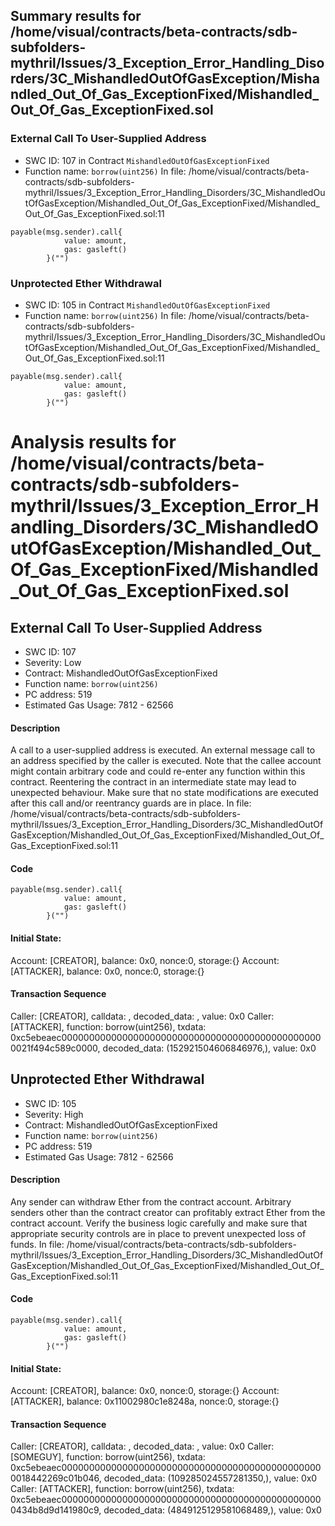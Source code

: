 ## Summary results for /home/visual/contracts/beta-contracts/sdb-subfolders-mythril/Issues/3_Exception_Error_Handling_Disorders/3C_MishandledOutOfGasException/Mishandled_Out_Of_Gas_ExceptionFixed/Mishandled_Out_Of_Gas_ExceptionFixed.sol
### External Call To User-Supplied Address
- SWC ID: 107 in Contract `MishandledOutOfGasExceptionFixed`
- Function name: `borrow(uint256)`
In file: /home/visual/contracts/beta-contracts/sdb-subfolders-mythril/Issues/3_Exception_Error_Handling_Disorders/3C_MishandledOutOfGasException/Mishandled_Out_Of_Gas_ExceptionFixed/Mishandled_Out_Of_Gas_ExceptionFixed.sol:11
```
payable(msg.sender).call{
            value: amount,
            gas: gasleft()
        }("")
```
### Unprotected Ether Withdrawal
- SWC ID: 105 in Contract `MishandledOutOfGasExceptionFixed`
- Function name: `borrow(uint256)`
In file: /home/visual/contracts/beta-contracts/sdb-subfolders-mythril/Issues/3_Exception_Error_Handling_Disorders/3C_MishandledOutOfGasException/Mishandled_Out_Of_Gas_ExceptionFixed/Mishandled_Out_Of_Gas_ExceptionFixed.sol:11
```
payable(msg.sender).call{
            value: amount,
            gas: gasleft()
        }("")
```
# Analysis results for /home/visual/contracts/beta-contracts/sdb-subfolders-mythril/Issues/3_Exception_Error_Handling_Disorders/3C_MishandledOutOfGasException/Mishandled_Out_Of_Gas_ExceptionFixed/Mishandled_Out_Of_Gas_ExceptionFixed.sol

## External Call To User-Supplied Address
- SWC ID: 107
- Severity: Low
- Contract: MishandledOutOfGasExceptionFixed
- Function name: `borrow(uint256)`
- PC address: 519
- Estimated Gas Usage: 7812 - 62566

#### Description

A call to a user-supplied address is executed.
An external message call to an address specified by the caller is executed. Note that the callee account might contain arbitrary code and could re-enter any function within this contract. Reentering the contract in an intermediate state may lead to unexpected behaviour. Make sure that no state modifications are executed after this call and/or reentrancy guards are in place.
In file: /home/visual/contracts/beta-contracts/sdb-subfolders-mythril/Issues/3_Exception_Error_Handling_Disorders/3C_MishandledOutOfGasException/Mishandled_Out_Of_Gas_ExceptionFixed/Mishandled_Out_Of_Gas_ExceptionFixed.sol:11

#### Code

```
payable(msg.sender).call{
            value: amount,
            gas: gasleft()
        }("")
```

#### Initial State:

Account: [CREATOR], balance: 0x0, nonce:0, storage:{}
Account: [ATTACKER], balance: 0x0, nonce:0, storage:{}

#### Transaction Sequence

Caller: [CREATOR], calldata: , decoded_data: , value: 0x0
Caller: [ATTACKER], function: borrow(uint256), txdata: 0xc5ebeaec000000000000000000000000000000000000000000000000021f494c589c0000, decoded_data: (152921504606846976,), value: 0x0


## Unprotected Ether Withdrawal
- SWC ID: 105
- Severity: High
- Contract: MishandledOutOfGasExceptionFixed
- Function name: `borrow(uint256)`
- PC address: 519
- Estimated Gas Usage: 7812 - 62566

#### Description

Any sender can withdraw Ether from the contract account.
Arbitrary senders other than the contract creator can profitably extract Ether from the contract account. Verify the business logic carefully and make sure that appropriate security controls are in place to prevent unexpected loss of funds.
In file: /home/visual/contracts/beta-contracts/sdb-subfolders-mythril/Issues/3_Exception_Error_Handling_Disorders/3C_MishandledOutOfGasException/Mishandled_Out_Of_Gas_ExceptionFixed/Mishandled_Out_Of_Gas_ExceptionFixed.sol:11

#### Code

```
payable(msg.sender).call{
            value: amount,
            gas: gasleft()
        }("")
```

#### Initial State:

Account: [CREATOR], balance: 0x0, nonce:0, storage:{}
Account: [ATTACKER], balance: 0x11002980c1e8248a, nonce:0, storage:{}

#### Transaction Sequence

Caller: [CREATOR], calldata: , decoded_data: , value: 0x0
Caller: [SOMEGUY], function: borrow(uint256), txdata: 0xc5ebeaec000000000000000000000000000000000000000000000000018442269c01b046, decoded_data: (109285024557281350,), value: 0x0
Caller: [ATTACKER], function: borrow(uint256), txdata: 0xc5ebeaec000000000000000000000000000000000000000000000000434b8d9d141980c9, decoded_data: (4849125129581068489,), value: 0x0


